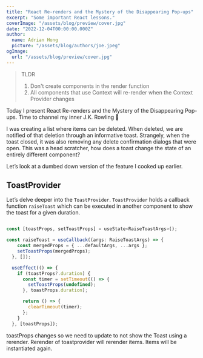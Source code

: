 ```yaml
---
title: "React Re-renders and the Mystery of the Disappearing Pop-ups"
excerpt: "Some important React lessons."
coverImage: "/assets/blog/preview/cover.jpg"
date: "2022-12-04T00:00:00.000Z"
author:
  name: Adrian Hong
  picture: "/assets/blog/authors/joe.jpeg"
ogImage:
  url: "/assets/blog/preview/cover.jpg"
---
```


> TLDR
>
> 1. Don't create components in the render function
> 2. All components that use Context will re-render when the Context Provider changes

Today I present React Re-renders and the Mystery of the Disappearing Pop-ups. Time to channel my inner J.K. Rowling 😤

I was creating a list where items can be deleted. When deleted, we are notified of that deletion through an informative toast. Strangely, when the toast closed, it was also removing any delete confirmation dialogs that were open. This was a head scratcher, how does a toast change the state of an entirely different component?

Let’s look at a dumbed down version of the feature I cooked up earlier.

## ToastProvider

Let’s delve deeper into the `ToastProvider`. `ToastProvider` holds a callback function `raiseToast` which can be executed in another component to show the toast for a given duration.

```js

const [toastProps, setToastProps] = useState<RaiseToastArgs>();

const raiseToast = useCallback((args: RaiseToastArgs) => {
    const mergedProps = { ...defaultArgs, ...args };
    setToastProps(mergedProps);
  }, []);

  useEffect(() => {
    if (toastProps?.duration) {
      const timer = setTimeout(() => {
        setToastProps(undefined);
      }, toastProps.duration);

      return () => {
        clearTimeout(timer);
      };
    }
  }, [toastProps]);

```

toastProps changes so we need to update to not show the Toast using a rerender. Rerender of toastprovider will rerender items. Items will be instantiated again.
